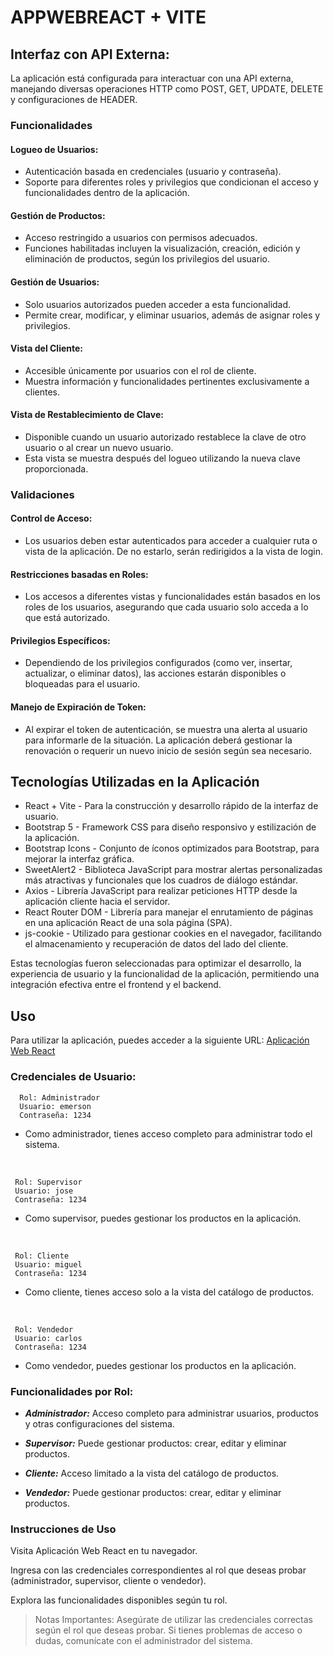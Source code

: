 # APPWEBREACT + VITE
## Interfaz con API Externa:
La aplicación está configurada para interactuar con una API externa, manejando diversas operaciones HTTP como POST, GET, UPDATE, DELETE y configuraciones de HEADER.

### Funcionalidades
#### Logueo de Usuarios:
- Autenticación basada en credenciales (usuario y contraseña).
- Soporte para diferentes roles y privilegios que condicionan el acceso y funcionalidades dentro de la aplicación.

#### Gestión de Productos:
- Acceso restringido a usuarios con permisos adecuados.
- Funciones habilitadas incluyen la visualización, creación, edición y eliminación de productos, según los privilegios del usuario.

#### Gestión de Usuarios:
- Solo usuarios autorizados pueden acceder a esta funcionalidad.
- Permite crear, modificar, y eliminar usuarios, además de asignar roles y privilegios.

#### Vista del Cliente:
- Accesible únicamente por usuarios con el rol de cliente.
- Muestra información y funcionalidades pertinentes exclusivamente a clientes.

#### Vista de Restablecimiento de Clave:
- Disponible cuando un usuario autorizado restablece la clave de otro usuario o al crear un nuevo usuario.
- Esta vista se muestra después del logueo utilizando la nueva clave proporcionada.

### Validaciones

#### Control de Acceso:
- Los usuarios deben estar autenticados para acceder a cualquier ruta o vista de la aplicación. De no estarlo, serán redirigidos a la vista de login.

#### Restricciones basadas en Roles:
- Los accesos a diferentes vistas y funcionalidades están basados en los roles de los usuarios, asegurando que cada usuario solo acceda a lo que está autorizado.

#### Privilegios Específicos:
- Dependiendo de los privilegios configurados (como ver, insertar, actualizar, o eliminar datos), las acciones estarán disponibles o bloqueadas para el usuario.

#### Manejo de Expiración de Token:
- Al expirar el token de autenticación, se muestra una alerta al usuario para informarle de la situación. La aplicación deberá gestionar la renovación o requerir un nuevo inicio de sesión según sea necesario.

## Tecnologías Utilizadas en la Aplicación
- React + Vite - Para la construcción y desarrollo rápido de la interfaz de usuario.
- Bootstrap 5 - Framework CSS para diseño responsivo y estilización de la aplicación.
- Bootstrap Icons - Conjunto de íconos optimizados para Bootstrap, para mejorar la interfaz gráfica.
- SweetAlert2 - Biblioteca JavaScript para mostrar alertas personalizadas más atractivas y funcionales que los cuadros de diálogo estándar.
- Axios - Librería JavaScript para realizar peticiones HTTP desde la aplicación cliente hacia el servidor.
- React Router DOM - Librería para manejar el enrutamiento de páginas en una aplicación React de una sola página (SPA).
- js-cookie - Utilizado para gestionar cookies en el navegador, facilitando el almacenamiento y recuperación de datos del lado del cliente.

Estas tecnologías fueron seleccionadas para optimizar el desarrollo, la experiencia de usuario y la funcionalidad de la aplicación, permitiendo una integración efectiva entre el frontend y el backend.

## Uso
Para utilizar la aplicación, puedes acceder a la siguiente URL: [Aplicación Web React](https://appwebreact.netlify.app/ "Aplicación Web React")

### Credenciales de Usuario:
      Rol: Administrador
      Usuario: emerson
      Contraseña: 1234
- Como administrador, tienes acceso completo para administrar todo el sistema.
  
<br/>

     Rol: Supervisor
     Usuario: jose
     Contraseña: 1234
- Como supervisor, puedes gestionar los productos en la aplicación.
  
<br/>

     Rol: Cliente
     Usuario: miguel
     Contraseña: 1234
- Como cliente, tienes acceso solo a la vista del catálogo de productos.

<br/>

     Rol: Vendedor
     Usuario: carlos
     Contraseña: 1234
- Como vendedor, puedes gestionar los productos en la aplicación.

### Funcionalidades por Rol:
- ***Administrador:***   Acceso completo para administrar usuarios, productos y otras configuraciones del sistema.

- ***Supervisor:*** Puede gestionar productos: crear, editar y eliminar productos.

- ***Cliente:*** Acceso limitado a la vista del catálogo de productos.

- ***Vendedor:*** Puede gestionar productos: crear, editar y eliminar productos.

### Instrucciones de Uso
Visita Aplicación Web React en tu navegador.

Ingresa con las credenciales correspondientes al rol que deseas probar (administrador, supervisor, cliente o vendedor).

Explora las funcionalidades disponibles según tu rol.

>Notas Importantes:
Asegúrate de utilizar las credenciales correctas según el rol que deseas probar.
Si tienes problemas de acceso o dudas, comunícate con el administrador del sistema.
